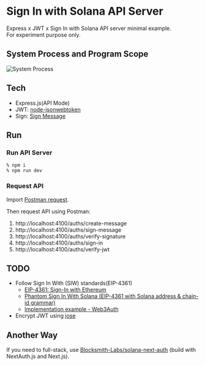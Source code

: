 # Sign In with Solana API Server
Express x JWT x Sign In with Solana API server minimal example.  
For experiment purpose only.

## System Process and Program Scope
![System Process](https://github.com/256hax/sign-in-with-solana-api-server/blob/main/docs/screenshot/sytem-process.png?raw=true)

## Tech
- Express.js(API Mode)
- JWT: [node-jsonwebtoken](https://github.com/auth0/node-jsonwebtoken)
- Sign: [Sign Message](https://github.com/256hax/solana-anchor-react-minimal-example/blob/main/scripts/solana/spl-token-v0.3.x/createSignMessageUsingNaCl.ts)

## Run
### Run API Server
```
% npm i
% npm run dev
```

### Request API
Import [Postman request](https://github.com/256hax/sign-in-with-solana-api-server/tree/main/docs/postman).  

Then request API using Postman:  
1. http://localhost:4100/auths/create-message
2. http://localhost:4100/auths/sign-message
3. http://localhost:4100/auths/verify-signature
4. http://localhost:4100/auths/sign-in
5. http://localhost:4100/auths/verify-jwt

## TODO
- Follow Sign In With (SIW) standards(EIP-4361)
  - [EIP-4361: Sign-In with Ethereum](https://docs.login.xyz/general-information/siwe-overview/eip-4361)
  - [Phantom Sign In With Solana (EIP-4361 with Solana address & chain-id grammar)](https://docs.phantom.app/ethereum-and-polygon/getting-started/signing-a-message#support-for-sign-in-with-standards)
  - [Implementation example - Web3Auth](https://siws.web3auth.io/creatingsismessage)
- Encrypt JWT using [jose](https://www.npmjs.com/package/jose)

## Another Way
If you need to full-stack, use [Blocksmith-Labs/solana-next-auth](https://github.com/Blocksmith-Labs/solana-next-auth) (build with NextAuth.js and Next.js).
